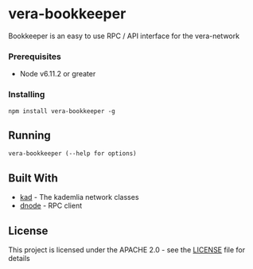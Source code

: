 # vera-bookkeeper
Bookkeeper is an easy to use RPC / API interface for the vera-network 

### Prerequisites

- Node v6.11.2 or greater

### Installing

```
npm install vera-bookkeeper -g 
```

## Running

```
vera-bookkeeper (--help for options) 
```

## Built With

* [kad](https://github.com/kadtools/kad) - The kademlia network classes
* [dnode](https://github.com/substack/dnode) - RPC client

## License

This project is licensed under the APACHE 2.0 - see the [LICENSE](LICENSE) file for details
